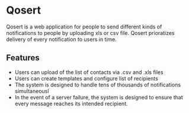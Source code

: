 # Qosert
Qosert is a web application for people to send different kinds of notifications to people by uploading xls or csv file. Qosert prioratizes delivery of every notification to users in time.

## Features
+ Users can upload of the list of contacts via .csv and .xls files
+ Users can create templates and configure list of recipients
+ The system is designed to handle tens of thousands of notifications simultaneousl
+ In the event of a server failure, the system is designed to ensure that every message reaches its intended recipient.
